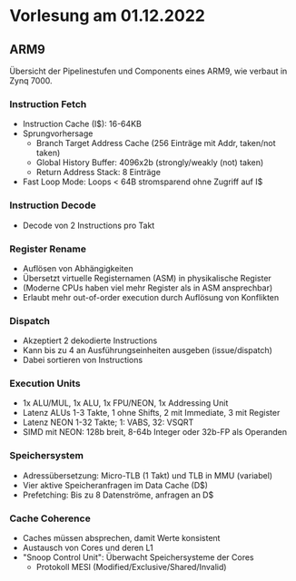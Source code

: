 # Vorlesung am 01.12.2022
## ARM9
Übersicht der Pipelinestufen und Components eines ARM9, wie verbaut in
Zynq 7000.

### Instruction Fetch
- Instruction Cache (I$): 16-64KB
- Sprungvorhersage
    - Branch Target Address Cache (256 Einträge mit Addr, taken/not taken)
    - Global History Buffer: 4096x2b (strongly/weakly (not) taken)
    - Return Address Stack: 8 Einträge
- Fast Loop Mode: Loops < 64B stromsparend ohne Zugriff auf I$

### Instruction Decode
- Decode von 2 Instructions pro Takt

### Register Rename
- Auflösen von Abhängigkeiten
- Übersetzt virtuelle Registernamen (ASM) in physikalische Register
- (Moderne CPUs haben viel mehr Register als in ASM ansprechbar)
- Erlaubt mehr out-of-order execution durch Auflösung von Konflikten

### Dispatch
- Akzeptiert 2 dekodierte Instructions
- Kann bis zu 4 an Ausführungseinheiten ausgeben (issue/dispatch)
- Dabei sortieren von Instructions

### Execution Units
- 1x ALU/MUL, 1x ALU, 1x FPU/NEON, 1x Addressing Unit
- Latenz ALUs 1-3 Takte, 1 ohne Shifts, 2 mit Immediate, 3 mit Register
- Latenz NEON 1-32 Takte; 1: VABS, 32: VSQRT
- SIMD mit NEON: 128b breit, 8-64b Integer oder 32b-FP als Operanden

### Speichersystem
- Adressübersetzung: Micro-TLB (1 Takt) und TLB in MMU (variabel)
- Vier aktive Speicheranfragen im Data Cache (D$)
- Prefetching: Bis zu 8 Datenströme, anfragen an D$

### Cache Coherence
- Caches müssen absprechen, damit Werte konsistent
- Austausch von Cores und deren L1
- "Snoop Control Unit": Überwacht Speichersysteme der Cores
    - Protokoll MESI (Modified/Exclusive/Shared/Invalid)
